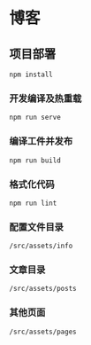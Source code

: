 # 博客

## 项目部署

```
npm install
```

### 开发编译及热重载

```
npm run serve
```

### 编译工件并发布

```
npm run build
```

### 格式化代码

```
npm run lint
```

### 配置文件目录

```
/src/assets/info
```

### 文章目录

```
/src/assets/posts
```

### 其他页面

```
/src/assets/pages
```